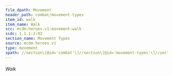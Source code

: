 ```yaml
---
file_dpath: Movement
header_path: combat/movement-types
item_id: walk
item_name: Walk
scc: mcdm.heroes.v1:movement:walk
scdc: 1.1.1:2:03
section_name: Movement Types
source: mcdm.heroes.v1
type: movement
xpath: //section\[@id='combat'\]//section\[@id='movement-types'\]//section\[@class='level6'\]
---
```


###### Walk
